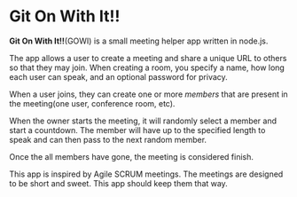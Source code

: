 Git On With It!!
================

**Git On With It!!**(GOWI) is a small meeting helper app written in node.js.

The app allows a user to create a meeting and share a unique URL to others 
so that they may join. When creating a room, you specify a name, how long each 
user can speak, and an optional password for privacy.

When a user joins, they can create one or more *members* that are present in 
the meeting(one user, conference room, etc).

When the owner starts the meeting, it will randomly select a member and start 
a countdown.  The member will have up to the specified length to speak and can 
then pass to the next random member.

Once the all members have gone, the meeting is considered finish.

This app is inspired by Agile SCRUM meetings.  The meetings are designed to be 
short and sweet.  This app should keep them that way.

